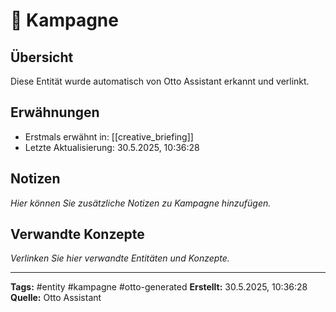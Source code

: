 # 📢 Kampagne

## Übersicht
Diese Entität wurde automatisch von Otto Assistant erkannt und verlinkt.

## Erwähnungen
- Erstmals erwähnt in: [[creative_briefing]]
- Letzte Aktualisierung: 30.5.2025, 10:36:28

## Notizen
*Hier können Sie zusätzliche Notizen zu Kampagne hinzufügen.*

## Verwandte Konzepte
*Verlinken Sie hier verwandte Entitäten und Konzepte.*

---
**Tags:** #entity #kampagne #otto-generated
**Erstellt:** 30.5.2025, 10:36:28
**Quelle:** Otto Assistant
